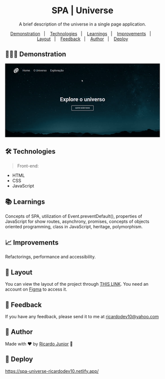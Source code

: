 <h1 align="center"> SPA | Universe </h1>


<p align="center">
A brief description of the universe in a single page application.
</p>


<p align="center">
  <a href="#-demonstration">Demonstration</a>&nbsp;&nbsp;&nbsp;|&nbsp;&nbsp;&nbsp;
  <a href="#-technologies">Technologies</a>&nbsp;&nbsp;&nbsp;|&nbsp;&nbsp;&nbsp;
  <a href="#-learnings">Learnings</a>&nbsp;&nbsp;&nbsp;|&nbsp;&nbsp;&nbsp;
  <a href="#-improvements">Improvements</a>&nbsp;&nbsp;&nbsp;|&nbsp;&nbsp;&nbsp;
  <a href="#-layout">Layout</a>&nbsp;&nbsp;&nbsp;|&nbsp;&nbsp;&nbsp;
  <a href="#-feedback">Feedback</a>&nbsp;&nbsp;&nbsp;|&nbsp;&nbsp;&nbsp;
  <a href="#-author">Author</a>&nbsp;&nbsp;&nbsp;|&nbsp;&nbsp;&nbsp;
  <a href="#-deploy">Deploy</a>
</p>


## 💁🏻‍♂️ Demonstration

<p align="center">
<img src=".github/spa-universe.gif">
</p>


## 🛠 Technologies

> Front-end: 

- HTML
- CSS
- JavaScript


## 📚 Learnings

Concepts of SPA, utilization of Event.preventDefault(), properties of JavaScript for show routes, asynchrony, promises, concepts of objects oriented programming, class in JavaScript, heritage, polymorphism.


## 📈 Improvements

Refactorings, performance and accessibility.


## 🎨 Layout

You can view the layout of the project through [THIS LINK](https://www.figma.com/file/yMsarlPtaGaRIqZLCVQTdP/%5BDesafios-Explorer%5D-SPA-Universe-(Copy)?node-id=104%3A48). You need an account on [Figma](https://figma.com) to access it.


## 🙂 Feedback

If you have any feedback, please send it to me at ricardodev10@yahoo.com


## 💛 Author

Made with ♥ by [Ricardo Junior](https://www.linkedin.com/in/ricardodev10/) :wave:


## 🚀 Deploy

https://spa-universe-ricardodev10.netlify.app/